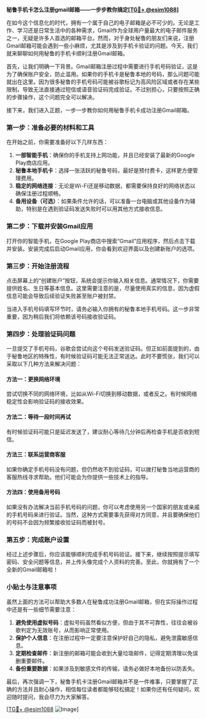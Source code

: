 **秘鲁手机卡怎么注册gmail邮箱——一步步教你搞定[[TG💪+ @esim1088](https://t.me/s/esim1088)]**

在如今这个信息化的时代，拥有一个属于自己的电子邮箱是必不可少的。无论是工作、学习还是日常生活中的各种需求，Gmail作为全球用户量最大的电子邮件服务之一，无疑是许多人首选的邮箱平台。然而，对于身处秘鲁的朋友们来说，注册Gmail邮箱可能会遇到一些小麻烦，尤其是涉及到手机卡验证的问题。今天，我们就来聊聊如何用秘鲁的手机卡顺利注册Gmail邮箱。

首先，让我们明确一下背景。Gmail邮箱注册过程中需要进行手机号码验证，这是为了确保账户安全，防止滥用。如果你的手机卡是秘鲁本地的号码，那么问题可能就出在这里。因为很多秘鲁的手机号码可能被谷歌标记为高风险区域或者存在某些限制，导致无法直接通过短信或语音验证码完成验证。不过别担心，只要按照正确的步骤操作，这个问题完全可以解决。

接下来，我们进入正题，一步一步教你如何用秘鲁手机卡成功注册Gmail邮箱。

### 第一步：准备必要的材料和工具

在开始之前，你需要准备好以下几样东西：

1. **一部智能手机**：确保你的手机支持上网功能，并且已经安装了最新的Google Play商店应用。
2. **秘鲁本地手机卡**：选择一张活跃的秘鲁号码，最好是预付费卡，这样更方便管理费用。
3. **稳定的网络连接**：无论是Wi-Fi还是移动数据，都需要保持良好的网络状态以确保注册过程顺畅。
4. **备用设备（可选）**：如果条件允许的话，可以准备一台电脑或其他设备作为辅助，特别是在遇到验证码发送失败时可以用其他方式接收信息。

### 第二步：下载并安装Gmail应用

打开你的智能手机，在Google Play商店中搜索“Gmail”应用程序，然后点击下载并安装。安装完成后启动Gmail应用，你会看到欢迎界面以及创建新账户的选项。

### 第三步：开始注册流程

点击屏幕上的“创建账户”按钮，系统会提示你输入相关信息。通常情况下，你需要提供姓名、生日等基本信息。这里需要注意的是，尽量使用真实的信息，因为虚假信息可能会导致后续验证失败甚至账户被封禁。

当进入手机号码填写环节时，请务必输入你拥有的秘鲁本地手机号码。这一步非常重要，因为稍后我们将依赖该号码接收验证码。

### 第四步：处理验证码问题

一旦提交了手机号码，谷歌会尝试向这个号码发送验证码。但正如前面提到的，由于秘鲁地区的特殊性，有时候验证码可能无法正常送达。此时不要慌张，我们可以采取以下几种方法来解决问题：

#### 方法一：更换网络环境

尝试切换不同的网络环境，比如从Wi-Fi切换到移动数据，或者反之。有时候网络稳定性会影响验证码的接收效果。

#### 方法二：等待一段时间再试

有时候验证码可能只是延迟发送了，建议耐心等待几分钟后再检查手机是否收到短信。

#### 方法三：联系运营商客服

如果你确定手机号码没有问题，但仍然收不到验证码，可以拨打秘鲁当地运营商的客服热线寻求帮助。他们可能会为你提供一些技术上的指导。

#### 方法四：使用备用号码

如果没有办法解决当前手机号码的问题，你可以考虑使用另一个国家的朋友或亲戚的手机号码来进行验证。当然，这种方式需要事先获得对方同意，并且要确保他们的号码不会因为频繁接收验证码而被封号。

### 第五步：完成账户设置

经过上述步骤后，你应该能够顺利完成手机号码验证。接下来，继续按照提示填写密码、安全问题等信息，并上传头像完成个人资料的完善。至此，你就拥有了一个全新的Gmail邮箱啦！

### 小贴士与注意事项

虽然上面的方法可以帮助大多数人在秘鲁成功注册Gmail邮箱，但在实际操作过程中还是有一些细节需要注意：

1. **避免使用虚拟号码**：虚拟号码虽然看似方便，但由于其不可靠性，往往会被谷歌判定为无效账号，从而影响正常使用。
2. **保护个人信息**：在注册过程中一定要注意保护好自己的隐私，避免泄露敏感信息。
3. **定期检查邮件**：新注册的邮箱可能会收到大量垃圾邮件，记得定期清理以免误删重要邮件。
4. **备份重要数据**：如果涉及到敏感文件的传输，请务必做好本地备份以防丢失。

最后，再次强调一下，秘鲁手机卡注册Gmail邮箱并不是一件难事，只要掌握了正确的方法并且耐心操作，相信每位读者都能够轻松搞定！如果你还有任何疑问，欢迎随时提问，我会尽力为大家解答。

[[TG💪+ @esim1088](https://t.me/s/esim1088) ![Image](https://i.postimg.cc/4NQfJmqS/Snipaste-2025-05-13-00-14-12.png)]